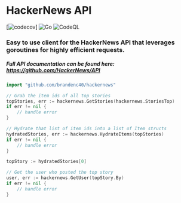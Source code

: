 # HackerNews API

[![codecov](https://codecov.io/gh/brandenc40/hackernews/branch/master/graph/badge.svg?token=YDCD39G1C1)]
![Go](https://github.com/brandenc40/hackernews/workflows/Go/badge.svg)
![CodeQL](https://github.com/brandenc40/hackernews/workflows/CodeQL/badge.svg)

### Easy to use client for the HackerNews API that leverages goroutines for highly efficient requests.

##### Full API documentation can be found here: https://github.com/HackerNews/API

```go
import "github.com/brandenc40/hackernews"

// Grab the item ids of all top stories
topStories, err := hackernews.GetStories(hackernews.StoriesTop)
if err != nil {
    // handle error
}

// Hydrate that list of item ids into a list of Item structs
hydratedStories, err := hackernews.HydrateItems(topStories)
if err != nil {
    // handle error
}

topStory := hydratedStories[0]

// Get the user who posted the top story
user, err := hackernews.GetUser(topStory.By)
if err != nil {
    // handle error
}
```
